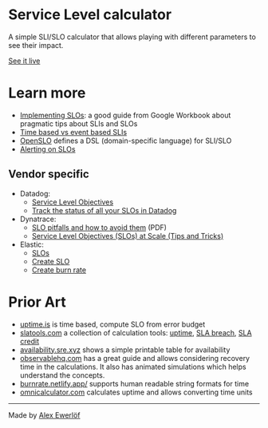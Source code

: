# Service Level calculator

A simple SLI/SLO calculator that allows playing with different parameters to see their impact.

[See it live](https://slo.alexewerlof.com/)

# Learn more

* [Implementing SLOs](https://sre.google/workbook/implementing-slos/): a good guide from Google Workbook about pragmatic tips about SLIs and SLOs
* [Time based vs event based SLIs](https://www.ibm.com/docs/en/instana-observability/current?topic=instana-service-level-objectives-slo#sli-types)
* [OpenSLO](https://github.com/openslo/openslo) defines a DSL (domain-specific language) for SLI/SLO
* [Alerting on SLOs](https://sre.google/workbook/alerting-on-slos/)

## Vendor specific

* Datadog:
  * [Service Level Objectives](https://docs.datadoghq.com/service_management/service_level_objectives/)
  * [Track the status of all your SLOs in Datadog](https://www.datadoghq.com/blog/slo-monitoring-tracking/)
* Dynatrace:
  * [SLO pitfalls and how to avoid them](https://assets.dynatrace.com/en/infographic/FS-SLO-Pitfalls-Infographic.pdf) (PDF)
  * [Service Level Objectives (SLOs) at Scale (Tips and Tricks)](https://www.dynatrace.com/news/blog/slos-at-scale/)
* Elastic:
  * [SLOs](https://www.elastic.co/guide/en/observability/current/slo.html)
  * [Create SLO](https://www.elastic.co/guide/en/observability/current/slo-create.html)
  * [Create burn rate](https://www.elastic.co/guide/en/observability/current/slo-burn-rate-alert.html)

# Prior Art

* [uptime.is](https://uptime.is/) is time based, compute SLO from error budget
* [slatools.com](https://slatools.com/) a collection of calculation tools: [uptime](https://slatools.com/sla-uptime-calculator), [SLA breach](https://slatools.com/incident-and-sla-breach-calculator), [SLA credit](https://slatools.com/sla-credit-calculator)
* [availability.sre.xyz](https://availability.sre.xyz/) shows a simple printable table for availability
* [observablehq.com](https://observablehq.com/@pcarleton/slo-calculator) has a great guide and allows considering recovery time in the calculations. It also has animated simulations which helps understand the concepts.
* [burnrate.netlify.app/](https://burnrate.netlify.app/) supports human readable string formats for time
* [omnicalculator.com](https://www.omnicalculator.com/other/uptime) calculates uptime and allows converting time units

---

Made by [Alex Ewerlöf](https://www.alexewerlof.com)